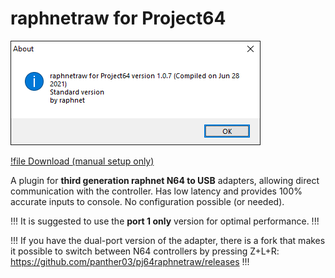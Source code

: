 # raphnetraw for Project64

![](./img/raphnetraw.png)

[!file Download (manual setup only)](https://www.raphnet.net/programmation/mupen64plus-input-raphnetraw/pj64raphnetraw-1.0.7.zip)

A plugin for **third generation raphnet N64 to USB** adapters, allowing direct communication with the controller. Has low latency and provides 100% accurate inputs to console. No configuration possible (or needed).

!!!
It is suggested to use the **port 1 only** version for optimal performance.
!!!

!!!
If you have the dual-port version of the adapter, there is a fork that makes it possible to switch between N64 controllers by pressing Z+L+R: https://github.com/panther03/pj64raphnetraw/releases 
!!!
